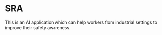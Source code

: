 # SRA
This is an AI application which can help workers from industrial settings to improve their safety awareness.
